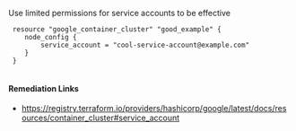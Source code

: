 
Use limited permissions for service accounts to be effective

```hcl
 resource "google_container_cluster" "good_example" {
 	node_config {
 		service_account = "cool-service-account@example.com"
 	}
 }
 
```

#### Remediation Links
 - https://registry.terraform.io/providers/hashicorp/google/latest/docs/resources/container_cluster#service_account

